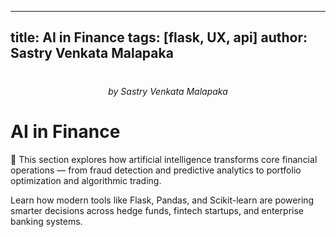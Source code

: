 
---
title: AI in Finance
tags: [flask, UX, api]
author: Sastry Venkata Malapaka
---


# 

<p style="text-align:center;"><em>by Sastry Venkata Malapaka</em></p>



# 

# AI in Finance

🚧 This section explores how artificial intelligence transforms core financial operations — from fraud detection and predictive analytics to portfolio optimization and algorithmic trading.

Learn how modern tools like Flask, Pandas, and Scikit-learn are powering smarter decisions across hedge funds, fintech startups, and enterprise banking systems.






